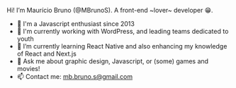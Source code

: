 Hi! I’m Maurício Bruno (@MBrunoS). A front-end ~lover~ developer 😁.

- 👀 I'm a Javascript enthusiast since 2013
- 🔭 I'm currently working with WordPress, and leading teams dedicated to youth
- 🌱 I’m currently learning React Native and also enhancing my knowledge of React and Next.js
- 💬 Ask me about graphic design, Javascript, or (some) games and movies!
- 📫 Contact me: mb.bruno.s@gmail.com

<!---
MBrunoS/MBrunoS is a ✨ special ✨ repository because its `README.md` (this file) appears on your GitHub profile.
You can click the Preview link to take a look at your changes.
--->
